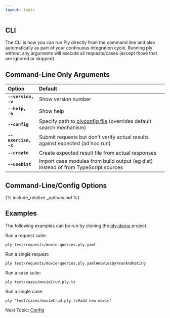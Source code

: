 ```yaml
---
layout: topic
---
```

## CLI
The CLI is how you can run Ply directly from the command line and also automatically as part of your 
continuous integration cycle. Running ply without any arguments will execute all requests/cases (except
those that are ignored or skipped).

## Command-Line Only Arguments

| Option | Default |
| :----- | :------ |
| **<code>--version, -v</code>** | Show version number
| **<code>--help, -h</code>** | Show help
| **<code>--config</code>** | Specify path to [plyconfig file](config) (overrides default search mechanism)
| **<code>--exercise, -x</code>** | Submit requests but don't verify actual results against expected (ad hoc run)
| **<code>--create</code>** | Create expected result file from actual responses
| **<code>--useDist</code>** | Import case modules from build output (eg dist) instead of from TypeScript sources

## Command-Line/Config Options
{% include_relative _options.md %}


## Examples
The following examples can be run by cloning the [ply-demo](https://github.com/ply-ct/ply-demo) project.

Run a request suite:
```
ply test/requests/movie-queries.ply.yaml
```

Run a single request:
```
ply test/requests/movie-queries.ply.yaml#moviesByYearAndRating
```

Run a case suite:
```
ply test/cases/movieCrud.ply.ts
```

Run a single case:
```
ply "test/cases/movieCrud.ply.ts#add new movie"
```

Next Topic: [Config](config)
